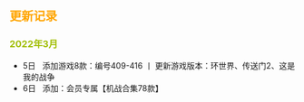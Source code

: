 ## <font color=orange>更新记录</font>

### <font color=amber>2022年3月</font><br>
* 5日    &nbsp;&nbsp;添加游戏8款：编号409-416 丨 更新游戏版本：环世界、传送门2、这是我的战争
* 6日    &nbsp;&nbsp;添加：会员专属【机战合集78款】